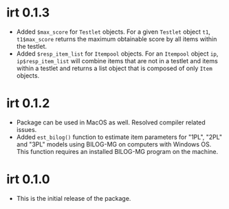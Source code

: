 

# irt 0.1.3

* Added `$max_score` for `Testlet` objects. For a given `Testlet` object `t1`, 
  `t1$max_score` returns the maximum obtainable score by all items within 
  the testlet. 
* Added `$resp_item_list` for `Itempool` objects. For an `Itempool` object 
  `ip`, `ip$resp_item_list` will combine items that are not in a testlet and 
  items within a testlet and returns a list object that is composed of only
  `Item` objects. 


# irt 0.1.2

* Package can be used in MacOS as well. Resolved compiler related issues. 
* Added `est_bilog()` function to estimate item parameters for "1PL", "2PL" and
"3PL" models using BILOG-MG on computers with Windows OS. This function 
requires an installed BILOG-MG program on the machine. 


# irt 0.1.0

* This is the initial release of the package. 

